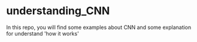 # understanding_CNN

In this repo, you will find some examples about CNN and some explanation for understand 'how it works'
